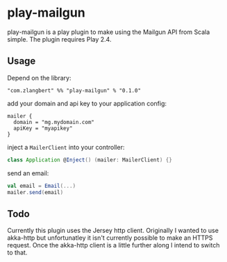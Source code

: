# play-mailgun

play-mailgun is a play plugin to make using the Mailgun API from Scala simple. The plugin requires Play 2.4.

## Usage

Depend on the library:

```
"com.zlangbert" %% "play-mailgun" % "0.1.0"
```

add your domain and api key to your application config:
 
```
mailer {
  domain = "mg.mydomain.com"
  apiKey = "myapikey"
}
```

inject a `MailerClient` into your controller:

```scala
class Application @Inject() (mailer: MailerClient) {}
```

send an email:

```scala
val email = Email(...)
mailer.send(email)
```

## Todo

Currently this plugin uses the Jersey http client. Originally I wanted to use akka-http but unfortunatley it isn't currently possible to make an HTTPS request. Once the akka-http client is a little further along I intend to switch to that.
